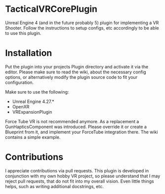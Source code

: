 # TacticalVRCorePlugin
Unreal Engine 4 (and in the future probably 5) plugin for implementing a VR Shooter. Follow the instructions to setup configs, etc accordingly to be able to use this plugin.

# Installation
Put the plugin into your projects Plugin directory and activate it via the editor. Please make sure to read the wiki, about the necessary config options, or alternatively modify the plugin source code to fit your configuration.

Make sure to use the following:
- Unreal Engine 4.27.*
- OpenXR
- VRExpansionPlugin

Force Tube VR is not recommended anymore. As a replacement a GunHapticsComponent was introduced. Please override it or create a Blueprint from it, and implement your ForceTube integration there.
The wiki contains a simple example.

# Contributions
I appreciate contributions via pull requests. This plugin is developed in conjunction with my own hobby VR project, so please understand that I may reject pull requests, that do not fit into my overall vision. Even little things helps, such as writing additional docstrings, etc.

